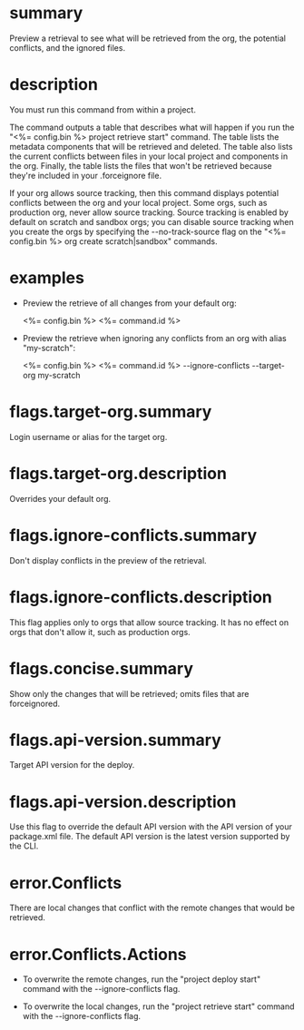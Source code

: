 # summary

Preview a retrieval to see what will be retrieved from the org, the potential conflicts, and the ignored files.

# description

You must run this command from within a project.

The command outputs a table that describes what will happen if you run the "<%= config.bin %> project retrieve start" command. The table lists the metadata components that will be retrieved and deleted. The table also lists the current conflicts between files in your local project and components in the org. Finally, the table lists the files that won't be retrieved because they're included in your .forceignore file.

If your org allows source tracking, then this command displays potential conflicts between the org and your local project. Some orgs, such as production org, never allow source tracking. Source tracking is enabled by default on scratch and sandbox orgs; you can disable source tracking when you create the orgs by specifying the --no-track-source flag on the "<%= config.bin %> org create scratch|sandbox" commands.

# examples

- Preview the retrieve of all changes from your default org:

  <%= config.bin %> <%= command.id %>

- Preview the retrieve when ignoring any conflicts from an org with alias "my-scratch":

  <%= config.bin %> <%= command.id %> --ignore-conflicts --target-org my-scratch

# flags.target-org.summary

Login username or alias for the target org.

# flags.target-org.description

Overrides your default org.

# flags.ignore-conflicts.summary

Don't display conflicts in the preview of the retrieval.

# flags.ignore-conflicts.description

This flag applies only to orgs that allow source tracking. It has no effect on orgs that don't allow it, such as production orgs.

# flags.concise.summary

Show only the changes that will be retrieved; omits files that are forceignored.

# flags.api-version.summary

Target API version for the deploy.

# flags.api-version.description

Use this flag to override the default API version with the API version of your package.xml file. The default API version is the latest version supported by the CLI.

# error.Conflicts

There are local changes that conflict with the remote changes that would be retrieved.

# error.Conflicts.Actions

- To overwrite the remote changes, run the "project deploy start" command with the --ignore-conflicts flag.

- To overwrite the local changes, run the "project retrieve start" command with the --ignore-conflicts flag.
